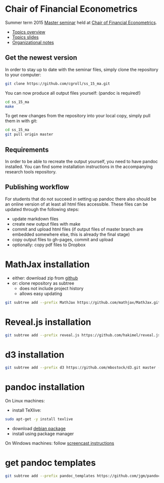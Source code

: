 # Chair of Financial Econometrics

Summer term 2015 [Master
seminar](http://www.finmetrics.statistik.uni-muenchen.de/studium_lehre/sommersemester_2015/seminar_ma_ss_2015/index.html)
held at [Chair of Financial
Econometrics](http://www.finmetrics.statistik.uni-muenchen.de/index.html).

- [Topics overview](http://cgroll.github.io/ss_15_ma/output/topics.html)
- [Topics slides](http://cgroll.github.io/ss_15_ma/output/topics_pres.html)
- [Organizational
  notes](http://cgroll.github.io/ss_15_ma/output/modus_operandi.html)

## Get the newest version

In order to stay up to date with the seminar files, simply clone the
repository to your computer:

````sh
git clone https://github.com/cgroll/ss_15_ma.git
````

You can now produce all output files yourself: (pandoc is required!)

````sh
cd ss_15_ma
make
````

To get new changes from the repository into your local copy, simply
pull them in with git:
````sh
cd ss_15_ma
git pull origin master
````

## Requirements

In order to be able to recreate the output yourself, you need to have
pandoc installed. You can find some installation instructions in the
accompanying research tools repository.


## Publishing workflow

For students that do not succeed in setting up pandoc there also
should be an online version of at least all html files accessible.
These files can be updated through the following steps:

- update markdown files
- create new output files with make
- commit and upload html files (if output files of master branch are
  embedded somewhere else, this is already the final stage)
- copy output files to gh-pages, commit and upload
- optionally: copy pdf files to Dropbox


# MathJax installation

- either: download zip from [github](https://github.com/mathjax/MathJax)
- or: clone repository as subtree 
  - does not include project history
  - allows easy updating

````sh
git subtree add --prefix MathJax https://github.com/mathjax/MathJax.git master --squash
````

# Reveal.js installation

````sh
git subtree add --prefix reveal.js https://github.com/hakimel/reveal.js.git master --squash
````

# d3 installation

````sh
git subtree add --prefix d3 https://github.com/mbostock/d3.git master --squash
````
# pandoc installation


On Linux machines:
- install TeXlive:
````sh
sudo apt-get -y install texlive
````
- download [debian
  package](https://github.com/jgm/pandoc/releases/download/1.13.2/pandoc-1.13.2-1-amd64.deb)
- install using package manager

On Windows machines: follow [screencast instructions](https://youtu.be/N9zVyggYeyU)

# get pandoc templates

````sh
git subtree add --prefix pandoc_templates https://github.com/jgm/pandoc-templates.git master --squash
````
